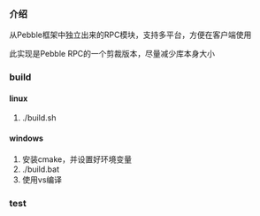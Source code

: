 ### 介绍

从Pebble框架中独立出来的RPC模块，支持多平台，方便在客户端使用

此实现是Pebble RPC的一个剪裁版本，尽量减少库本身大小

### build
#### linux

1. ./build.sh

#### windows
1. 安装cmake，并设置好环境变量
2. ./build.bat
3. 使用vs编译

### test



 
